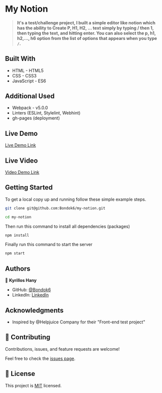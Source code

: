 # My Notion

> #### It's a test/challenge project, I built a simple editor like notion which has the ability to Create P, H1, H2, ... text simply by typing / then 1, then typing the text, and hitting enter. You can also select the p, h1, h2,..., h6 option from the list of options that appears when you type `/`.


<!-- https://user-images.githubusercontent.com/45231276/205477909-d30b21ac-6404-4c06-a40c-c5cb1c4856d2.mp4 -->


## Built With

- HTML - HTML5
- CSS - CSS3
- JavaScript - ES6

## Additional Used

- Webpack - v5.0.0
- Linters (ESLint, Stylelint, Webhint)
- gh-pages (deployment)

## Live Demo

[Live Demo Link](http://kyrillos.me/my-notion/)

## Live Video
[Video Demo Link](https://www.loom.com/share/5b552c49f2fb4506bbc9bed7b9f1e7bb)

## Getting Started

To get a local copy up and running follow these simple example steps.

```bash
git clone git@github.com:Bondok6/my-notion.git
```

```bash
cd my-notion
```

Then run this command to install all dependencies (packages)

```bash
npm install
```

Finally run this command to start the server

```bash
npm start
```

## Authors

👤 **Kyrillos Hany**

- GitHub: [@Bondok6](https://github.com/Bondok6)
- LinkedIn: [LinkedIn](https://linkedin.com/in/linkedinhandle)

## Acknowledgments

- Inspired by @Helpjuice Company for their "Front-end test project"

## 🤝 Contributing

Contributions, issues, and feature requests are welcome!

Feel free to check the [issues page](../../issues/).

## 📝 License

This project is [MIT](./MIT.md) licensed.
